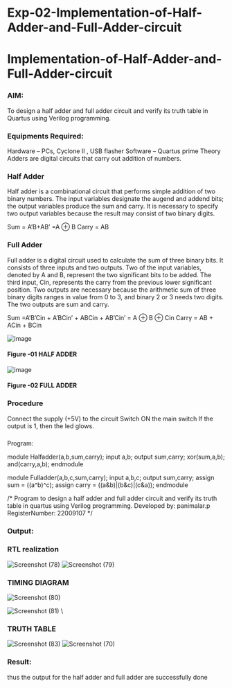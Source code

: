 # Exp-02-Implementation-of-Half-Adder-and-Full-Adder-circuit

# Implementation-of-Half-Adder-and-Full-Adder-circuit
### AIM:
To design a half adder and full adder circuit and verify its truth table in Quartus using Verilog programming.

### Equipments Required:
Hardware – PCs, Cyclone II , USB flasher
Software – Quartus prime
Theory
Adders are digital circuits that carry out addition of numbers.

### Half Adder
Half adder is a combinational circuit that performs simple addition of two binary numbers. The input variables designate the augend and addend bits; the output variables produce the sum and carry. It is necessary to specify two output variables because the result may consist of two binary digits.

Sum = A’B+AB’ =A ⊕ B Carry = AB

### Full Adder
Full adder is a digital circuit used to calculate the sum of three binary bits. It consists of three inputs and two outputs. Two of the input variables, denoted by A and B, represent the two significant bits to be added. The third input, Cin, represents the carry from the previous lower significant position. Two outputs are necessary because the arithmetic sum of three binary digits ranges in value from 0 to 3, and binary 2 or 3 needs two digits. The two outputs are sum and carry.

Sum =A’B’Cin + A’BCin’ + ABCin + AB’Cin’ = A ⊕ B ⊕ Cin Carry = AB + ACin + BCin

 ![image](https://user-images.githubusercontent.com/36288975/163552156-a13e5a56-c638-4110-97d9-8896907c8d25.png)

#### Figure -01 HALF ADDER 


![image](https://user-images.githubusercontent.com/36288975/163552057-b3547877-6d07-45b4-b7e0-bcfebfad9e1d.png)

#### Figure -02 FULL ADDER 

### Procedure

Connect the supply (+5V) to the circuit
Switch ON the main switch
If the output is 1, then the led glows.
### 
Program:

module Halfadder(a,b,sum,carry);
input a,b;
output sum,carry;
xor(sum,a,b);
and(carry,a,b);
endmodule

module Fulladder(a,b,c,sum,carry);
input a,b,c;
output sum,carry;
assign sum = ((a^b)^c);
assign carry = ((a&b)|(b&c)|(c&a));
endmodule 

/*
Program to design a half adder and full adder circuit and verify its truth table in quartus using Verilog programming.
Developed by: panimalar.p
RegisterNumber: 22009107 
*/


### Output:
### RTL realization
![Screenshot (78)](https://user-images.githubusercontent.com/121490826/214031686-3c1c3d1e-7c61-45ec-b96a-a76a97172bdb.png)
![Screenshot (79)](https://user-images.githubusercontent.com/121490826/214032094-89586b48-6118-46e3-9c54-035a4ddad51a.png)

### TIMING DIAGRAM
![Screenshot (80)](https://user-images.githubusercontent.com/121490826/214032581-ad23e8dc-1f3f-4ee9-a9d9-5a6f3eee15b3.png)

![Screenshot (81)](https://user-images.githubusercontent.com/121490826/214032852-ee05b842-de7b-4438-98cf-308f49dfd0bf.png)
\

### TRUTH TABLE 
![Screenshot (83)](https://user-images.githubusercontent.com/121490826/214037247-58b1c161-8b16-4328-a682-c1e8f2694f1e.png)
![Screenshot (70)](https://user-images.githubusercontent.com/121490826/214037376-a0474bea-8477-43f9-baae-f8c68cdc0f73.png)


### Result:
thus the output for the half adder and full adder are successfully done
